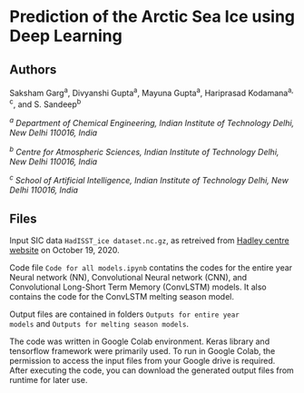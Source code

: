 # Prediction of the Arctic Sea Ice using Deep Learning

## Authors

Saksham Garg<sup>a</sup>, Divyanshi Gupta<sup>a</sup>, Mayuna Gupta<sup>a</sup>, Hariprasad Kodamana<sup>a, c</sup>, and S. Sandeep<sup>b</sup>

*<sup>a</sup> Department of Chemical Engineering, Indian Institute of Technology Delhi, New Delhi 110016, India*

*<sup>b</sup> Centre for Atmospheric Sciences, Indian Institute of Technology Delhi, New Delhi 110016, India*

*<sup>c</sup> School of Artificial Intelligence, Indian Institute of Technology Delhi, New Delhi 110016, India*

## Files

Input SIC data <code>HadISST_ice dataset.nc.gz</code>, as retreived from [Hadley centre website](https://www.metoffice.gov.uk/hadobs/hadisst/data/download.html) on October 19, 2020.

Code file <code>Code for all models.ipynb</code> contatins the codes for the entire year Neural network (NN), Convolutional Neural network (CNN), and Convolutional Long-Short Term Memory (ConvLSTM) models.
It also contains the code for the ConvLSTM melting season model.

Output files are contained in folders <code>Outputs for entire year models</code> and <code>Outputs for melting season models</code>.

The code was written in Google Colab environment. Keras library and tensorflow framework were primarily used. To run in Google Colab, the permission to access the input files from your Google drive is required. After executing the code, you can download the generated output files from runtime for later use.
